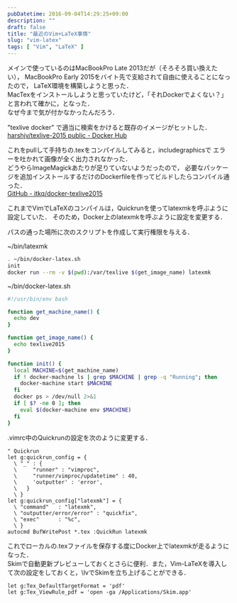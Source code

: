 ```yaml
---
pubDatetime: 2016-09-04T14:29:25+09:00
description: ""
draft: false
title: "最近のVim+LaTeX事情"
slug: "vim-latex"
tags: [ "Vim", "LaTeX" ]
---
```


メインで使っているのはMacBookPro Late 2013だが（そろそろ買い換えたい），
MacBookPro Early 2015をバイト先で支給されて自由に使えることになったので，
LaTeX環境を構築しようと思った．  
MacTexをインストールしようと思っていたけど，「それDockerでよくない？」と言われて確かに，となった．  
なぜ今まで気が付かなかったんだろう．

<!--more-->

"texlive docker" で適当に検索をかけると既存のイメージがヒットした．  
[harshjv/texlive-2015 public - Docker Hub](https://hub.docker.com/r/harshjv/texlive-2015/)

これをpullして手持ちの.texをコンパイルしてみると，includegraphicsで
エラーを吐かれて画像が全く出力されなかった．  
どうやらImageMagickあたりが足りていないようだったので，
必要なパッケージを追加インストールするだけのDockerfileを作ってビルドしたらコンパイル通った．  
[GitHub - itkq/docker-texlive2015](https://github.com/itkq/docker-texlive2015)

これまでVimでLaTeXのコンパイルは，Quickrunを使ってlatexmkを呼ぶように設定していた．
そのため，Docker上のlatexmkを呼ぶように設定を変更する．

パスの通った場所に次のスクリプトを作成して実行権限を与える．

~/bin/latexmk
```sh
. ~/bin/docker-latex.sh
init
docker run --rm -v $(pwd):/var/texlive $(get_image_name) latexmk
```
~/bin/docker-latex.sh
```sh
#!/usr/bin/env bash

function get_machine_name() {
  echo dev
}

function get_image_name() {
  echo texlive2015
}

function init() {
  local MACHINE=$(get_machine_name)
  if ! docker-machine ls | grep $MACHINE | grep -q "Running"; then
    docker-machine start $MACHINE
  fi
  docker ps > /dev/null 2>&1
  if [ $? -ne 0 ]; then
    eval $(docker-machine env $MACHINE)
  fi
}
```
.vimrc中のQuickrunの設定を次のように変更する．

```vim
" Quickrun
let g:quickrun_config = {
  \ "_" : {
  \     "runner" : "vimproc",
  \     "runner/vimproc/updatetime" : 40,
  \     'outputter' : 'error',
  \   }
  \ }
let g:quickrun_config["latexmk"] = {
  \ "command"   : "latexmk",
  \ "outputter/error/error" : "quickfix",
  \ "exec"      : "%c",
  \ }
autocmd BufWritePost *.tex :QuickRun latexmk
```
これでローカルの.texファイルを保存する度にDocker上でlatexmkが走るようになった．  
Skimで自動更新プレビューしておくとさらに便利．また，Vim-LaTeXを導入して次の設定をしておくと，\lvでSkimを立ち上げることができる．

```vim
let g:Tex_DefaultTargetFormat = 'pdf'
let g:Tex_ViewRule_pdf = 'open -ga /Applications/Skim.app'
```
